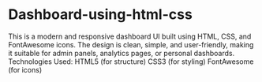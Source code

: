 # Dashboard-using-html-css
This is a modern and responsive dashboard UI built using HTML, CSS, and FontAwesome icons. The design is clean, simple, and user-friendly, making it suitable for admin panels, analytics pages, or personal dashboards. 
Technologies Used: HTML5 (for structure)  CSS3 (for styling)  FontAwesome (for icons)

